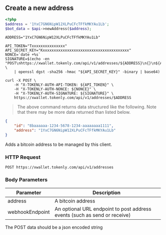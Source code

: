 ## Create a new address

```php
<?php
$address = '1YxC7GN6NipW12XLPuCFcTFfkMKYAu1Lb';
$bot_data = $api->newAddress($address);
```

```shell
ADDRESS="1YxC7GN6NipW12XLPuCFcTFfkMKYAu1Lb"

API_TOKEN="Txxxxxxxxxxxxxxx"
API_SECRET_KEY="Kxxxxxxxxxxxxxxxxxxxxxxxxxxxxxxxxxxxxxxx"
NONCE=`date +%s`
SIGNATURE=$(echo -en "POST\nhttps://xwallet.tokenly.com/api/v1/addresses/${ADDRESS}\n{}\n${API_TOKEN}\n${NONCE}" \
    | openssl dgst -sha256 -hmac "${API_SECRET_KEY}" -binary | base64)

curl -X POST \
    -H "X-TOKENLY-AUTH-API-TOKEN: ${API_TOKEN}" \
    -H "X-TOKENLY-AUTH-NONCE: ${NONCE}" \
    -H "X-TOKENLY-AUTH-SIGNATURE: ${SIGNATURE}" \
    https://xwallet.tokenly.com/api/v1/addresses/$ADDRESS
```

> The above command returns data structured like the following.  Note that there may be more data returned than listed below.

```json
{
    "id": "8baaaaaa-1234-5678-1234-aaaaaaaa1111",
    "address": "1YxC7GN6NipW12XLPuCFcTFfkMKYAu1Lb"
}
```


Adds a bitcoin address to be managed by this client.

### HTTP Request

`POST https://xwallet.tokenly.com/api/v1/addresses`


### Body Parameters

Parameter       | Description
---------       | -----------
address         | A bitcoin address
webhookEndpoint | An optional URL endpoint to post address events (such as send or receive)

<aside class="notice">The POST data should be a json encoded string</aside>
